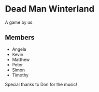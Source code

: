 Dead Man Winterland
====================
A game by us

Members
------------

  - Angela
  - Kevin
  - Matthew
  - Peter
  - Simon
  - Timothy

Special thanks to Don for the music!
